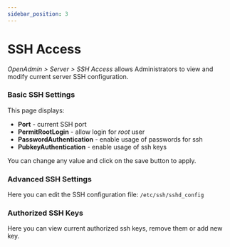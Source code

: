 ```yaml
---
sidebar_position: 3
---
```


# SSH Access

*OpenAdmin > Server >  SSH Access* allows Administrators to view and modify current server SSH configuration.

### Basic SSH Settings

This page displays:

- **Port** - current SSH port
- **PermitRootLogin** - allow login for *root* user
- **PasswordAuthentication** - enable usage of passwords for ssh
- **PubkeyAuthentication** - enable usage of ssh keys

You can change any value and click on the save button to apply.

### Advanced SSH Settings

Here you can edit the SSH configuration file: `/etc/ssh/sshd_config`

### Authorized SSH Keys

Here you can view current authorized ssh keys, remove them or add new key.
